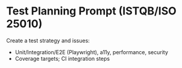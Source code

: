 # Test Planning Prompt (ISTQB/ISO 25010)

Create a test strategy and issues:
- Unit/Integration/E2E (Playwright), a11y, performance, security
- Coverage targets; CI integration steps
